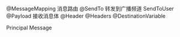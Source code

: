 @MessageMapping 消息路由
@SendTo         转发到广播频道
SendToUser
@Payload        接收消息体
@Header
@Headers
@DestinationVariable


Principal
Message
